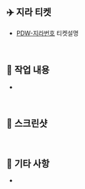 ## ✈️ 지라 티켓
- [PDW-지라번호](https://pladi-alm.atlassian.net/browse/PDW-지라번호) 티켓설명

<br>

## 👾 작업 내용
- 

<br>

## 📸 스크린샷

<br>

## 🎸 기타 사항
- 

